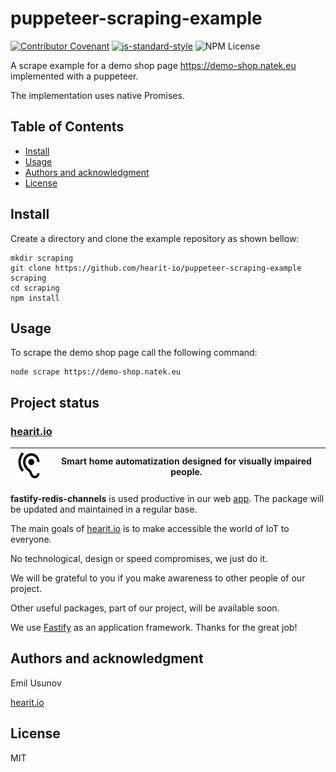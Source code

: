 # puppeteer-scraping-example

[![Contributor Covenant](https://img.shields.io/badge/Contributor%20Covenant-v2.0%20adopted-ff69b4.svg)](code_of_conduct.md)
[![js-standard-style](https://img.shields.io/badge/code%20style-standard-brightgreen.svg?style=flat)](http://standardjs.com/)
![NPM License](https://img.shields.io/npm/l/fastify-redis-channels)

A scrape example for a demo shop page https://demo-shop.natek.eu implemented with a puppeteer.

The implementation uses native Promises.

## Table of Contents

* [Install](#install)
* [Usage](#usage)
* [Authors and acknowledgment](#authors-and-acknowledgment)
* [License](#license)


## Install

Create a directory and clone the example repository as shown bellow:

```shell
mkdir scraping
git clone https://github.com/hearit-io/puppeteer-scraping-example scraping
cd scraping
npm install
```

## Usage

To scrape the demo shop page call the following command:

```shell
node scrape https://demo-shop.natek.eu
```

## Project status

### [hearit.io](https://hearit.io)


<img src="https://raw.githubusercontent.com/hearit-io/graphics/main/hearing-black-96dp.svg" width="48" height="48"/> | Smart home automatization designed for visually impaired people.
------------ | -------------

**fastify-redis-channels** is used productive in our web [app](https://hearit.io/demo). The package will be updated and maintained in a regular base. 

The main goals of [hearit.io](https://hearit.io) is to make accessible the world of IoT to everyone. 

No technological, design or speed compromises, we just do it. 
 
We will be grateful to you if you make awareness to other people of our project.

Other useful packages, part of our project, will be available soon. 

We use [Fastify](http://fastify.io) as an application framework. Thanks for the great job!


## Authors and acknowledgment

Emil Usunov

[hearit.io](https://hearit.io)

## License

MIT
